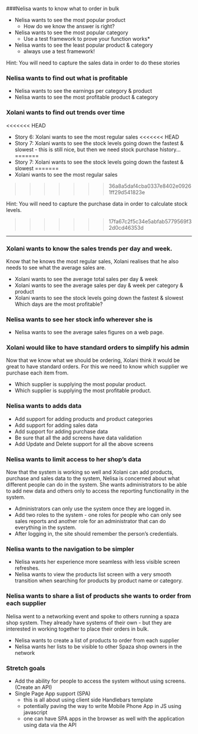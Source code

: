 

###Nelisa wants to know what to order in bulk
* Nelisa wants to see the most popular product
  * How do we know the answer is right?
* Nelisa wants to see the most popular category
  * Use a test framework to prove your function works*
* Nelisa wants to see the least popular product & category 
  * always use a test framework!
 
Hint: You will need to capture the sales data in order to do these stories

### Nelisa wants to find out what is profitable
* Nelisa wants to see the earnings per category & product
* Nelisa wants to see the most profitable product & category

### Xolani wants to find out trends over time
<<<<<<< HEAD
* Story 6: Xolani wants to see the most regular sales 
<<<<<<< HEAD
* Story 7:  Xolani wants to see the stock levels going down the fastest & slowest - this is still nice, but then we need stock purchase history...
=======
* Story 7:  Xolani wants to see the stock levels going down the fastest & slowest
=======
* Xolani wants to see the most regular sales 
>>>>>>> 36a8a5daf4cba0337e8402e09261ff29d541823e
 
Hint: You will need to capture the purchase data in order to calculate stock levels.
>>>>>>> 17fa67c2f5c34e5abfab5779569f32d0cd46353d

---

### Xolani wants to know the sales trends per day and week.
Know that he knows the most regular sales, Xolani realises that he also needs to see what the average sales are.
* Xolani wants to see the average total sales per day & week
* Xolani wants to see the average sales per day & week per category & product
* Xolani wants to see the stock levels going down the fastest & slowest
Which days are the most profitable?

### Nelisa wants to see her stock info wherever she is

* Nelisa wants to see the average sales figures on a web page.

### Xolani would like to have standard orders to simplify his admin
Now that we know what we should be ordering, Xolani think it would be great to have standard orders. For this we need to know which supplier we purchase each item from.

* Which supplier is supplying the most popular product.
* Which supplier is supplying the most profitable product.

### Nelisa wants to adds data

* Add support for adding products and product categories
* Add support for adding sales data
* Add support for adding purchase data
* Be sure that all the add screens have data validation
*  Add Update and Delete support for all the above screens
 
### Nelisa wants to limit access to her shop’s data

Now that the system is working so well and Xolani can add products, purchase and sales data to the system, Nelisa is concerned about what different people can do in the system. She wants administrators to be able to add new data and others only to access the reporting functionality in the system.

* Administrators can only use the system once they are logged in.
* Add two roles to the system - one roles for people who can only see sales reports and another role for an administrator that can do everything in the system.
* After logging in, the site should remember the person’s credentials.


### Nelisa wants to the navigation to be simpler

* Nelisa wants her experience more seamless with less visible screen refreshes.
* Nelisa wants to view the products list screen with a very smooth transition when searching for products by product name or category.

### Nelisa wants to share a list of products she wants to order from each supplier

Nelisa went to a networking event and spoke to others running a spaza shop system. They already have systems of their own - but they are interested in working together to place their orders in bulk.

* Nelisa wants to create a list of products to order from each supplier
* Nelisa wants her lists to be visible to other Spaza shop owners in the network

### Stretch goals
* Add the ability for people to access the system without using screens. (Create an API)
* Single Page App support (SPA)
  * this is all about using client side Handlebars template 
  * potentially paving the way to write Mobile Phone App in JS using javascript
  * one can have SPA apps in the browser as well with the application using data via the API
